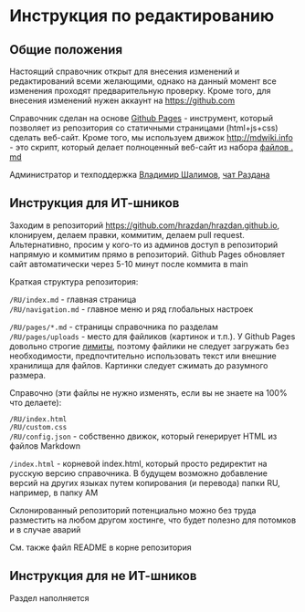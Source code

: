 # Инструкция по редактированию

## Общие положения

Настоящий справочник открыт для внесения изменений и редактирований всеми желающими, однако на данный момент все изменения проходят предварительную проверку. Кроме того, для внесения изменений нужен аккаунт на https://github.com

Справочник сделан на основе [Github Pages](https://pages.github.com/) - инструмент, который позволяет из репозитория со статичными страницами (html+js+css) сделать веб-сайт. Кроме того, мы используем движок http://mdwiki.info - это скрипт, который делает полноценный веб-сайт из набора [файлов ․md](https://en.wikipedia.org/wiki/Markdown)

Администратор и техподдержка [Владимир Шалимов](https://t.me/PVoLan), [чат Раздана](https://t.me/hrazdan_team) 

## Инструкция для ИТ-шников

Заходим в репозиторий https://github.com/hrazdan/hrazdan.github.io, клонируем, делаем правки, коммитим, делаем pull request. Альтернативно, просим у кого-то из админов доступ в репозиторий напрямую и коммитим прямо в репозиторий. Github Pages обновляет сайт автоматически через 5-10 минут после коммита в main

Краткая структура репозитория:

`/RU/index.md` - главная страница  
`/RU/navigation.md` - главное меню и ряд глобальных настроек

`/RU/pages/*.md` - страницы справочника по разделам  
`/RU/pages/uploads` - место для файликов (картинок и т.п.). У Github Pages довольно строгие [лимиты](https://docs.github.com/en/pages/getting-started-with-github-pages/about-github-pages#limits-on-use-of-github-pages), поэтому файлики не следует загружать без необходимости, предпочтительно использовать текст или внешние хранилища для файлов. Картинки следует сжимать до разумного размера.

Справочно (эти файлы не нужно изменять, если вы не знаете на 100% что делаете):

`/RU/index.html`  
`/RU/custom.css`  
`/RU/config.json` - собственно движок, который генерирует HTML из файлов Markdown

`/index.html` - корневой index.html, который просто редиректит на русскую версию справочника. В будущем возможно добавление версий на других языках путем копирования (и перевода) папки RU, например, в папку AM

Склонированный репозиторий потенциально можно без труда разместить на любом другом хостинге, что будет полезно для потомков и в случае аварий

См. также файл README в корне репозитория

## Инструкция для не ИТ-шников

Раздел наполняется
